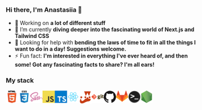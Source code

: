 ### Hi there, I'm Anastasiia 👋

- 🔭 Working on **a lot of different stuff**
- 🌱 I’m currently **diving deeper into the fascinating world of Next.js and Tailwind CSS**
- 🤔 Looking for help with **bending the laws of time to fit in all the things I want to do in a day! Suggestions welcome.**
- ⚡ Fun fact: **I'm interested in everything I've ever heard of, and then some! Got any fascinating facts to share? I'm all ears!**

### My stack

<img align="left" alt="HTML5" width="32px" src="/icons/html.png" />

<img align="left" alt="CSS3" width="32px" src="/icons/css.png" />

<img align="left" alt="Sass" width="32px" src="/icons/sass.png" />

<img align="left" alt="JavaScript" width="32px" src="/icons/javascript.png" />

<img align="left" alt="JavaScript" width="32px" src="/icons/typescript.png" />

<img align="left" alt="React" width="32px" src="/icons/react.png" />

<img align="left" alt="Jest" width="32px" src="/icons/jest.png" />

<img align="left" alt="Git" width="32px" src="/icons/git.png" />

<img align="left" alt="GitHub" width="32px" src="/icons/github.png" />

<img align="left" alt="GitLab" width="32px" src="/icons/gitlab.png" />

<img align="left" alt="Terminal" width="32px" src="https://raw.githubusercontent.com/github/explore/80688e429a7d4ef2fca1e82350fe8e3517d3494d/topics/terminal/terminal.png" />

<img align="left" alt="Node.js" width="32px" src="https://raw.githubusercontent.com/github/explore/80688e429a7d4ef2fca1e82350fe8e3517d3494d/topics/nodejs/nodejs.png" />
